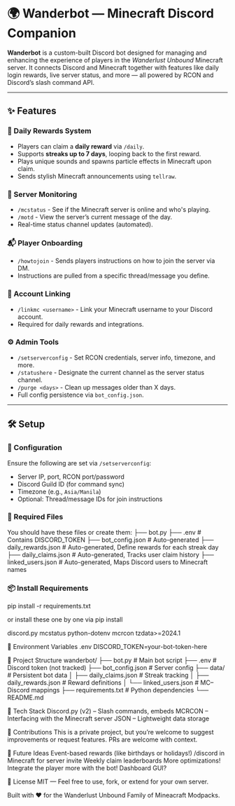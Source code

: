 # 🌍 Wanderbot — Minecraft Discord Companion

**Wanderbot** is a custom-built Discord bot designed for managing and enhancing the experience of players in the *Wanderlust Unbound* Minecraft server. It connects Discord and Minecraft together with features like daily login rewards, live server status, and more — all powered by RCON and Discord’s slash command API.

---

## ✨ Features

### 🎁 Daily Rewards System
- Players can claim a **daily reward** via `/daily`.
- Supports **streaks up to 7 days**, looping back to the first reward.
- Plays unique sounds and spawns particle effects in Minecraft upon claim.
- Sends stylish Minecraft announcements using `tellraw`.

### 📡 Server Monitoring
- `/mcstatus` - See if the Minecraft server is online and who's playing.
- `/motd` - View the server’s current message of the day.
- Real-time status channel updates (automated).

### 📬 Player Onboarding
- `/howtojoin` - Sends players instructions on how to join the server via DM.
- Instructions are pulled from a specific thread/message you define.

### 🔗 Account Linking
- `/linkmc <username>` - Link your Minecraft username to your Discord account.
- Required for daily rewards and integrations.

### ⚙️ Admin Tools
- `/setserverconfig` - Set RCON credentials, server info, timezone, and more.
- `/statushere` - Designate the current channel as the server status channel.
- `/purge <days>` - Clean up messages older than X days.
- Full config persistence via `bot_config.json`.

---

## 🛠 Setup

### 🔧 Configuration
Ensure the following are set via `/setserverconfig`:
- Server IP, port, RCON port/password
- Discord Guild ID (for command sync)
- Timezone (e.g., `Asia/Manila`)
- Optional: Thread/message IDs for join instructions

### 📁 Required Files
You should have these files or create them:
├── bot.py
├── .env # Contains DISCORD_TOKEN
├── bot_config.json # Auto-generated
├── daily_rewards.json # Auto-generated, Define rewards for each streak day
├── daily_claims.json # Auto-generated, Tracks user claim history
├── linked_users.json # Auto-generated, Maps Discord users to Minecraft names

### 📦 Install Requirements
pip install -r requirements.txt

or install these one by one via pip install

discord.py
mcstatus
python-dotenv
mcrcon
tzdata>=2024.1

🧾 Environment Variables
.env DISCORD_TOKEN=your-bot-token-here

📁 Project Structure
wanderbot/
├── bot.py                   # Main bot script
├── .env                     # Discord token (not tracked)
├── bot_config.json          # Server config
├── data/                    # Persistent bot data
│   ├── daily_claims.json    # Streak tracking
│   ├── daily_rewards.json   # Reward definitions
│   └── linked_users.json    # MC–Discord mappings
├── requirements.txt         # Python dependencies
└── README.md                


🧠 Tech Stack
    Discord.py (v2) – Slash commands, embeds
    MCRCON – Interfacing with the Minecraft server
    JSON – Lightweight data storage

📣 Contributions
This is a private project, but you’re welcome to suggest improvements or request features. PRs are welcome with context.

🧭 Future Ideas
Event-based rewards (like birthdays or holidays!)
/discord in Minecraft for server invite
Weekly claim leaderboards
More optimizations!
Integrate the player more with the bot!
Dashboard GUI?

🏁 License
MIT — Feel free to use, fork, or extend for your own server.

Built with ❤️ for the Wanderlust Unbound Family of Mineacraft Modpacks.
